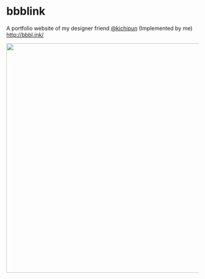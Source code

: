 # bbblink

A portfolio website of my designer friend [@kichipun](https://dribbble.com/kichipun) (Implemented by me)  
http://bbbl.ink/

<img src="https://cloud.githubusercontent.com/assets/963966/23719345/e6877ed0-0432-11e7-94ba-edb118477f69.png" width="600px">


